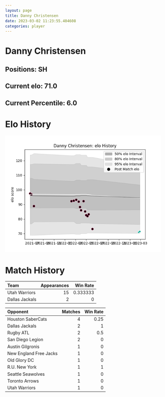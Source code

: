 ```yaml
---  
layout: page  
title: Danny Christensen  
date: 2023-03-02 11:23:55.404608  
categories: player  
---
```

# Danny Christensen

## Positions: SH

## Current elo: 71.0

## Current Percentile: 6.0

# Elo History


![elo history](history_DannyChristensen.png)
# Match History


| Team           |   Appearances |   Win Rate |
|:---------------|--------------:|-----------:|
| Utah Warriors  |            15 |   0.333333 |
| Dallas Jackals |             2 |   0        |

| Opponent               |   Matches |   Win Rate |
|:-----------------------|----------:|-----------:|
| Houston SaberCats      |         4 |       0.25 |
| Dallas Jackals         |         2 |       1    |
| Rugby ATL              |         2 |       0.5  |
| San Diego Legion       |         2 |       0    |
| Austin Gilgronis       |         1 |       0    |
| New England Free Jacks |         1 |       0    |
| Old Glory DC           |         1 |       0    |
| R.U. New York          |         1 |       1    |
| Seattle Seawolves      |         1 |       0    |
| Toronto Arrows         |         1 |       0    |
| Utah Warriors          |         1 |       0    |